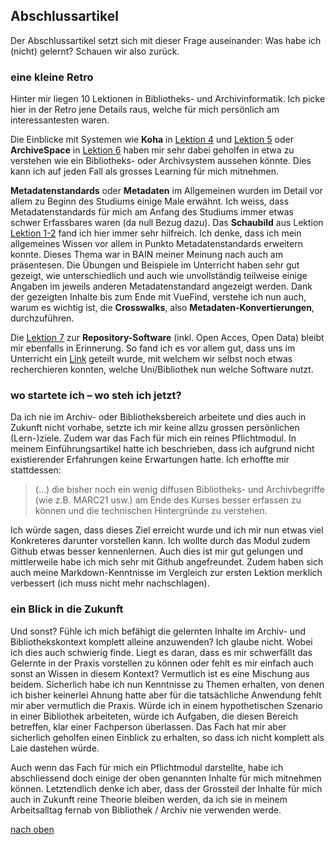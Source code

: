 ## Abschlussartikel
Der Abschlussartikel setzt sich mit dieser Frage auseinander: Was habe ich (nicht) gelernt? Schauen wir also zurück.

### eine kleine Retro
Hinter mir liegen 10 Lektionen in Bibliotheks- und Archivinformatik. Ich picke hier in der Retro jene Details raus, welche für mich persönlich am interessantesten waren.

Die Einblicke mit Systemen wie **Koha** in [Lektion 4](https://sabs135.github.io/Lerntagebuch-BAIN/content/lektion4.html) und [Lektion 5](https://sabs135.github.io/Lerntagebuch-BAIN/content/lektion5.html) oder **ArchiveSpace** in [Lektion 6](https://sabs135.github.io/Lerntagebuch-BAIN/content/lektion6.html) haben mir sehr dabei geholfen in etwa zu verstehen wie ein Bibliotheks- oder Archivsystem aussehen könnte. Dies kann ich auf jeden Fall als grosses Learning für mich mitnehmen. 

**Metadatenstandards** oder **Metadaten** im Allgemeinen wurden im Detail vor allem zu Beginn des Studiums einige Male erwähnt. Ich weiss, dass Metadatenstandards für mich am Anfang des Studiums immer etwas schwer Erfassbares waren (da null Bezug dazu). Das **Schaubild** aus Lektion [Lektion 1-2]([https://sabs135.github.io/Lerntagebuch-BAIN/content/lektion1-2.html) fand ich hier immer sehr hilfreich. Ich denke, dass ich mein allgemeines Wissen vor allem in Punkto Metadatenstandards erweitern konnte. Dieses Thema war in BAIN meiner Meinung nach auch am präsentesen. Die Übungen und Beispiele im Unterricht haben sehr gut gezeigt, wie unterschiedlich und auch wie unvollständig teilweise einige Angaben im jeweils anderen Metadatenstandard angezeigt werden. Dank der gezeigten Inhalte bis zum Ende mit VueFind, verstehe ich nun auch, warum es wichtig ist, die **Crosswalks**, also **Metadaten-Konvertierungen**, durchzuführen.

Die [Lektion 7](https://sabs135.github.io/Lerntagebuch-BAIN/content/lektion7.html) zur **Repository-Software** (inkl. Open Acces, Open Data) bleibt mir ebenfalls in Erinnerung. So fand ich es vor allem gut, dass uns im Unterricht ein [Link](https://v2.sherpa.ac.uk/view/repository_by_country/Switzerland.software_name.html) geteilt wurde, mit welchem wir selbst noch etwas recherchieren konnten, welche Uni/Bibliothek nun welche Software nutzt. 

### wo startete ich – wo steh ich jetzt?
Da ich nie im Archiv- oder Bibliotheksbereich arbeitete und dies auch in Zukunft nicht vorhabe, setzte ich mir keine allzu grossen persönlichen (Lern-)ziele. Zudem war das Fach für mich ein reines Pflichtmodul. In meinem Einführungsartikel hatte ich beschrieben, dass ich aufgrund nicht existierender Erfahrungen keine Erwartungen hatte. Ich erhoffte mir stattdessen:  
> (...) die bisher noch ein wenig diffusen Bibliotheks- und Archivbegriffe (wie z.B. MARC21 usw.) am Ende des Kurses besser erfassen zu können und die technischen Hintergründe zu verstehen.  
  
Ich würde sagen, dass dieses Ziel erreicht wurde und ich mir nun etwas viel Konkreteres darunter vorstellen kann. Ich wollte durch das Modul zudem Github etwas besser kennenlernen. Auch dies ist mir gut gelungen und mittlerweile habe ich mich sehr mit Github angefreundet. Zudem haben sich auch meine Markdown-Kenntnisse im Vergleich zur ersten Lektion merklich verbessert (ich muss nicht mehr nachschlagen). 

### ein Blick in die Zukunft
Und sonst? Fühle ich mich befähigt die gelernten Inhalte im Archiv- und Bibliothekskontext komplett alleine anzuwenden? Ich glaube nicht. Wobei ich dies auch schwierig finde. Liegt es daran, dass  es mir schwerfällt das Gelernte in der Praxis vorstellen zu können oder fehlt es mir einfach auch sonst an Wissen in diesem Kontext? Vermutlich ist es eine Mischung aus beidem. Sicherlich habe ich nun Kenntnisse zu Themen erhalten, von denen ich bisher keinerlei Ahnung hatte aber für die tatsächliche Anwendung fehlt mir aber vermutlich die Praxis. Würde ich in einem hypothetischen Szenario in einer Bibliothek arbeiteten, würde ich Aufgaben, die diesen Bereich betreffen, klar einer Fachperson überlassen. Das Fach hat mir aber sicherlich geholfen einen Einblick zu erhalten, so dass ich nicht komplett als Laie dastehen würde. 

Auch wenn das Fach für mich ein Pflichtmodul darstellte, habe ich abschliessend doch einige der oben genannten Inhalte für mich mitnehmen können. Letztendlich denke ich aber, dass der Grossteil der Inhalte für mich auch in Zukunft reine Theorie bleiben werden, da ich sie in meinem Arbeitsalltag fernab von Bibliothek / Archiv nie verwenden werde.

[nach oben](#abschlussartikel)
